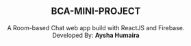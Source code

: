 
  <h2 align="center">BCA-MINI-PROJECT</h2>

  <p align="center">
    A Room-based Chat web app build with ReactJS and Firebase.
    <br />
    Developed By: <strong>Aysha Humaira</strong>
    <br />
</p>
</p>

